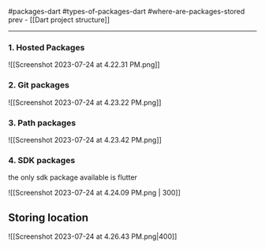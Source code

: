 #packages-dart
#types-of-packages-dart
#where-are-packages-stored
prev - [[Dart project structure]]


---



### 1. Hosted Packages 

![[Screenshot 2023-07-24 at 4.22.31 PM.png]]

### 2. Git packages

![[Screenshot 2023-07-24 at 4.23.22 PM.png]]


### 3. Path packages 

![[Screenshot 2023-07-24 at 4.23.42 PM.png]]


### 4. SDK packages 
the only sdk package available is flutter

![[Screenshot 2023-07-24 at 4.24.09 PM.png | 300]]


## Storing location 


![[Screenshot 2023-07-24 at 4.26.43 PM.png|400]]